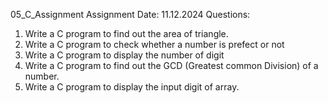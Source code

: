 05_C_Assignment
Assignment Date: 11.12.2024
Questions:
1. Write a C program to find out the area of triangle.
2. Write a C program to check whether a number is prefect or not
3. Write a C program to display the number of digit 
4. Write a C program to find out the GCD (Greatest common Division) of a number.
5. Write a C program to display the input digit of array.
